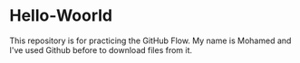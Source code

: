 # Hello-Woorld
This repository is for practicing the GitHub Flow.
My name is Mohamed and I've used Github before to download files from it.
